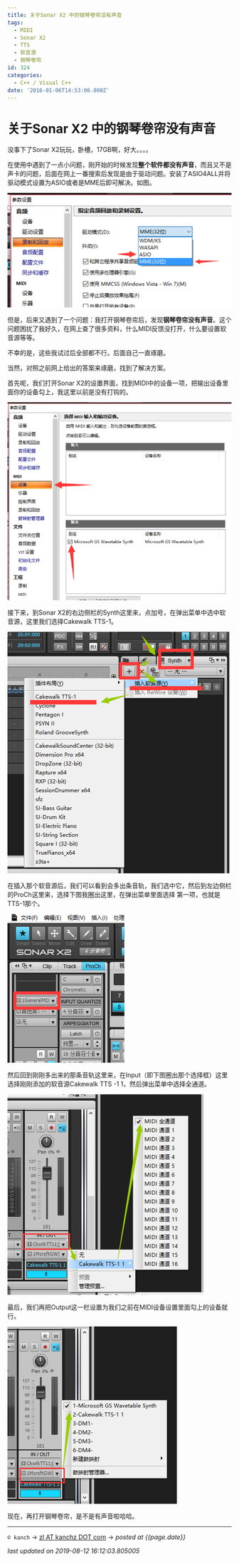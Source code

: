 ```yaml
---
title: 关于Sonar X2 中的钢琴卷帘没有声音
tags:
  - MIDI
  - Sonar X2
  - TTS
  - 软音源
  - 钢琴卷帘
id: 324
categories:
  - C++ / Visual C++
date: '2016-01-06T14:53:06.000Z'
---
```


# 关于Sonar X2 中的钢琴卷帘没有声音

没事下了Sonar X2玩玩，卧槽，17GB啊，好大。。。。

在使用中遇到了一点小问题，刚开始的时候发现**整个软件都没有声音**，而且又不是声卡的问题，后面在网上一番搜索后发现是由于驱动问题。安装了ASIO4ALL并将驱动模式设置为ASIO或者是MME后即可解决。如图。

![sonar\_1](https://raw.githubusercontent.com/ankanch/blog/master/images/wp-content/uploads/2016/01/sonar_1.png)

但是，后来又遇到了一个问题：我打开钢琴卷帘后，发现**钢琴卷帘没有声音**。这个问题困扰了我好久，在网上查了很多资料，什么MIDI反馈没打开，什么要设置软音源等等。

不幸的是，这些我试过后全部都不行。后面自己一直琢磨。

当然，对照之前网上给出的答案来琢磨，找到了解决方案。

首先呢，我们打开Sonar X2的设置界面，找到MIDI中的设备一项，把输出设备里面你的设备勾上，我这里以前是没有打钩的。

[![sonar\_2](https://raw.githubusercontent.com/ankanch/blog/master/images/wp-content/uploads/2016/01/sonar_2.png)](https://raw.githubusercontent.com/ankanch/blog/master/images/wp-content/uploads/2016/01/sonar_2.png)

接下来，到Sonar X2的右边侧栏的Synth这里来，点加号，在弹出菜单中选中软音源，这里我们选择Cakewalk TTS-1。

[![sonar\_3](https://raw.githubusercontent.com/ankanch/blog/master/images/wp-content/uploads/2016/01/sonar_3.png)](https://raw.githubusercontent.com/ankanch/blog/master/images/wp-content/uploads/2016/01/sonar_3.png)

在插入那个软音源后，我们可以看到会多出条音轨，我们选中它，然后到左边侧栏的ProCh这里来，选择下图我圈出这里，在弹出菜单里面选择 第一项，也就是TTS-1那个。

[![sonar\_4](https://raw.githubusercontent.com/ankanch/blog/master/images/wp-content/uploads/2016/01/sonar_4.png)](https://raw.githubusercontent.com/ankanch/blog/master/images/wp-content/uploads/2016/01/sonar_4.png)

然后回到刚刚多出来的那条音轨这里来，在Input（即下图圈出那个选择框）这里选择刚刚添加的软音源Cakewalk TTS -1 1，然后弹出菜单中选择全通道。

[![sonar\_5](https://raw.githubusercontent.com/ankanch/blog/master/images/wp-content/uploads/2016/01/sonar_5.png)](https://raw.githubusercontent.com/ankanch/blog/master/images/wp-content/uploads/2016/01/sonar_5.png)

最后，我们再把Output这一栏设置为我们之前在MIDI设备设置里面勾上的设备就行。

[![sonar\_6](https://raw.githubusercontent.com/ankanch/blog/master/images/wp-content/uploads/2016/01/sonar_6.png)](https://raw.githubusercontent.com/ankanch/blog/master/images/wp-content/uploads/2016/01/sonar_6.png)

现在，再打开钢琴卷帘，是不是有声音啦哈哈。





---
`© kanch` → [zl AT kanchz DOT com](kanchisme@gmail.com) → _posted at {{page.date}}_

_last updated on 2019-08-12 16:12:03.805005_